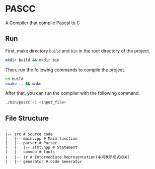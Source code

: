 # PASCC

A Compiler that compile Pascal to C

## Run

First, make directory `build` and `bin` in the root directory of the project.

```bash
mkdir build && mkdir bin
```

Then, run the following commands to compile the project.

```bash
cd build
cmake .. && make
```

After that, you can run the compiler with the following command.

```bash
./bin/pascc -i <input_file>
```

## File Structure

```
.
|-- src # Source code
|   |-- main.cpp # Main function
|   |-- parser # Parser
|   |   |-- stmt.hpp # Statement
|   |-- common # tools
|   |-- ir # Intermediate Representation(中间表示形式相关)
|   |-- generator # Code Generator

